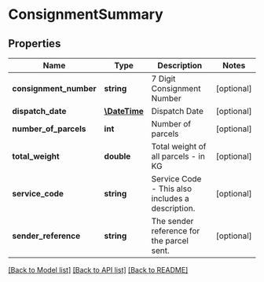 # ConsignmentSummary

## Properties
Name | Type | Description | Notes
------------ | ------------- | ------------- | -------------
**consignment_number** | **string** | 7 Digit Consignment Number | [optional] 
**dispatch_date** | [**\DateTime**](\DateTime.md) | Dispatch Date | [optional] 
**number_of_parcels** | **int** | Number of parcels | [optional] 
**total_weight** | **double** | Total weight of all parcels - in KG | [optional] 
**service_code** | **string** | Service Code - This also includes a description. | [optional] 
**sender_reference** | **string** | The sender reference for the parcel sent. | [optional] 

[[Back to Model list]](../../README.md#documentation-for-models) [[Back to API list]](../../README.md#documentation-for-api-endpoints) [[Back to README]](../../README.md)

